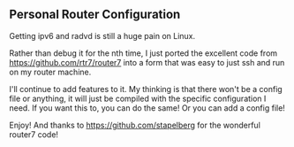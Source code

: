 ## Personal Router Configuration

Getting ipv6 and radvd is still a huge pain on Linux.

Rather than debug it for the nth time, I just ported the excellent code from https://github.com/rtr7/router7 into a form that was easy to just ssh and run on my router machine.

I'll continue to add features to it. My thinking is that there won't be a config file or anything, it will just be compiled with the specific configuration I need. If you want this to, you can do the same! Or you can add a config file!

Enjoy! And thanks to https://github.com/stapelberg for the wonderful router7 code!
